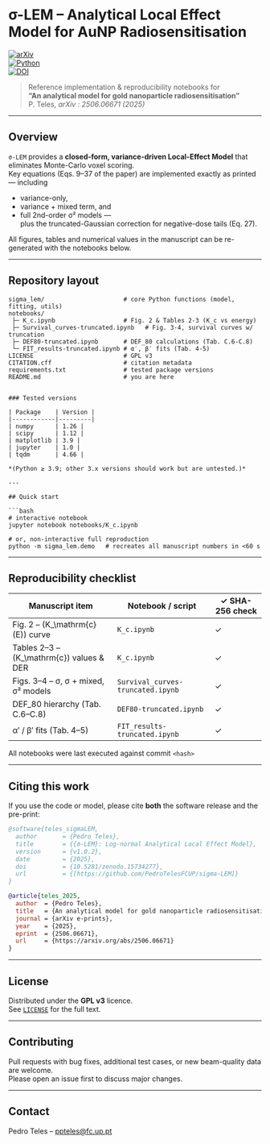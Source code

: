 # σ-LEM – Analytical Local Effect Model for AuNP Radiosensitisation
[![arXiv](https://img.shields.io/badge/arXiv-2506.06671-b31b1b.svg)](https://arxiv.org/abs/2506.06671)  
[![Python](https://img.shields.io/badge/python-3.9%2B-blue)](#)  
[![DOI](https://zenodo.org/badge/DOI/10.5281/zenodo.15734277.svg)](https://doi.org/10.5281/zenodo.15734277) 
> Reference implementation & reproducibility notebooks for  
> **“An analytical model for gold nanoparticle radiosensitisation”**  
> P. Teles, *arXiv : 2506.06671 (2025)*  

---

## Overview
`σ-LEM` provides a **closed-form, variance-driven Local-Effect Model** that eliminates Monte-Carlo voxel scoring.  
Key equations (Eqs. 9–37 of the paper) are implemented exactly as printed — including  
* variance-only,  
* variance + mixed term, and  
* full 2nd-order σ² models —  
plus the truncated-Gaussian correction for negative-dose tails (Eq. 27).

All figures, tables and numerical values in the manuscript can be re-generated with the notebooks below.

---

## Repository layout
```text
sigma_lem/                      # core Python functions (model, fitting, utils)
notebooks/
 ├─ K_c.ipynb                   # Fig. 2 & Tables 2-3 (K_c vs energy)
 ├─ Survival_curves-truncated.ipynb   # Fig. 3-4, survival curves w/ truncation
 ├─ DEF80-truncated.ipynb       # DEF_80 calculations (Tab. C.6-C.8)
 └─ FIT_results-truncated.ipynb # α′, β′ fits (Tab. 4-5)
LICENSE                         # GPL v3
CITATION.cff                    # citation metadata
requirements.txt                # tested package versions
README.md                       # you are here


### Tested versions

| Package    | Version |
|------------|---------|
| numpy      | 1.26 |
| scipy      | 1.12 |
| matplotlib | 3.9 |
| jupyter    | 1.0 |
| tqdm       | 4.66 |

*(Python ≥ 3.9; other 3.x versions should work but are untested.)*

---

## Quick start

```bash
# interactive notebook
jupyter notebook notebooks/K_c.ipynb

# or, non-interactive full reproduction
python -m sigma_lem.demo   # recreates all manuscript numbers in <60 s
```

---

## Reproducibility checklist

| Manuscript item                           | Notebook / script                   | ✓ SHA-256 check |
|-------------------------------------------|-------------------------------------|-----------------|
| Fig. 2 – \(K_\mathrm{c}(E)\) curve        | `K_c.ipynb`                         | ✓ |
| Tables 2–3 – \(K_\mathrm{c}\) values & DER| `K_c.ipynb`                         | ✓ |
| Figs. 3–4 – σ, σ + mixed, σ² models       | `Survival_curves-truncated.ipynb`   | ✓ |
| DEF\_80 hierarchy (Tab. C.6–C.8)          | `DEF80-truncated.ipynb`             | ✓ |
| α′ / β′ fits (Tab. 4–5)                   | `FIT_results-truncated.ipynb`       | ✓ |

All notebooks were last executed against commit `<hash>`  

---

## Citing this work

If you use the code or model, please cite **both** the software release and the
pre-print:

```bibtex
@software{teles_sigmaLEM,
  author       = {Pedro Teles},
  title        = {{σ-LEM}: Log-normal Analytical Local Effect Model},
  version      = {v1.0.2},
  date         = {2025},
  doi          = {10.5281/zenodo.15734277},  
  url          = {[https://github.com/PedroTelesFCUP/sigma-LEM]}
}

@article{teles_2025,
  author  = {Pedro Teles},
  title   = {An analytical model for gold nanoparticle radiosensitisation},
  journal = {arXiv e-prints},
  year    = {2025},
  eprint  = {2506.06671},
  url     = {https://arxiv.org/abs/2506.06671}
}
```

---

## License

Distributed under the **GPL v3** licence.  
See [`LICENSE`](LICENSE) for the full text.

---

## Contributing

Pull requests with bug fixes, additional test cases, or new beam-quality data are
welcome.  
Please open an issue first to discuss major changes.

---

## Contact

Pedro Teles – ppteles@fc.up.pt  

